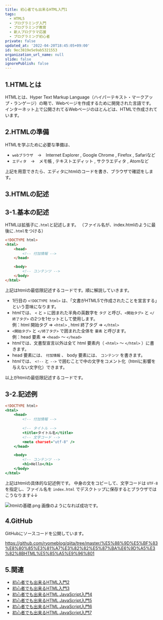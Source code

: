 ```yaml
---
title: 初心者でも出来るHTML入門1
tags:
  - HTML5
  - プログラミング入門
  - プログラミング教育
  - 新人プログラマ応援
  - プログラミング初心者
private: false
updated_at: '2022-04-20T18:45:05+09:00'
id: 9ec3819e5e9ab5321553
organization_url_name: null
slide: false
ignorePublish: false
---
```

## 1.HTMLとは
HTMLとは、Hyper Text Markup Language（ハイパーテキスト・マークアップ・ランゲージ）の略で、Webページを作成するために開発された言語です。
インターネット上で公開されてるWebページのほとんどは、HTMLで作成されています。

## 2.HTMLの準備
HTMLを学ぶために必要な準備は、

- `webブラウザ`　→　Internet Explorer , Google Chrome , Firefox , Safariなど
- `エディタ`　→　メモ帳 , テキストエディット , サクラエディタ , Atomなど

上記を用意できたら、エディタにhtmlのコードを書き、ブラウザで確認をします。

## 3.HTMLの記述
## 3-1.基本の記述
HTMLは拡張子に`.html`と記述します。
（ファイル名が、index.htmlのように最後に`.html`をつける）

```html
<!DOCTYPE html>
<html>
    <head>
        <!-- 付加情報 -->
    </head>

    <body>
        <!-- コンテンツ -->
    </body>
</html>
```

上記はhtmlの最低限記述するコードです。順に解説していきます。

- 1行目の `<!DOCTYPE html>` は、「文書がHTML5で作成されたことを宣言する」という意味になります。
- htmlでは、 `<` と `>` に囲まれた半角の英数字を `タグ` と呼び、`<開始タグ>` と `</終了タグ>` の2つを1セットとして使用します。<br/>
例：html 開始タグ ⇒ `<html>` , html 終了タグ ⇒ `</html>`
-  `<開始タグ>` と `</終了タグ>` で囲まれた全体を `要素` と呼びます。<br/>
例：head 要素 ⇒ `<head>` ～ `</head>`
- htmlでは、文書型宣言以外は全て html 要素内（ `<html>` ～ `</html>` ）に書きます。
- head 要素には、 `付加情報` 、 body 要素には、 `コンテンツ` を書きます。
- htmlでは、 `<!--` と `-->` で囲むことで中の文字をコメント化（htmlに影響を与えない文字化）できます。

以上がhtmlの最低限記述するコードです。

## 3-2.記述例

```html:index.html
<!DOCTYPE html>
<html>
    <head>
        <!-- 付加情報 -->
        
        <!-- タイトル -->
        <title>タイトル名</title>
        <!-- 文字コード -->
        <meta charset="utf-8" />
    </head>

    <body>
        <!-- コンテンツ -->
        <h1>Hello</h1>
    </body>
</html>
```
上記はhtmlの具体的な記述例です。
中身の文をコピーして、文字コードは `UTF-8` を指定し、ファイル名を `index.html` でデスクトップに保存するとブラウザではこうなります↓↓

![htmlの基礎.png](https://qiita-image-store.s3.ap-northeast-1.amazonaws.com/0/449867/881b3fdb-99e1-1dfc-53d3-f2c9ff86917b.png)
画像のようになれば成功です。

## 4.GitHub
GitHubにソースコードを公開しています。

https://github.com/ryomeblog/qiita/tree/master/%E5%88%9D%E5%BF%83%E8%80%85%E3%81%A7%E3%82%82%E5%87%BA%E6%9D%A5%E3%82%8BHTML%E5%85%A5%E9%96%801


## 5.関連
- [初心者でも出来るHTML入門2](https://qiita.com/ryome/items/4e19c19d3166a01bc0fc)
- [初心者でも出来るHTML入門3](https://qiita.com/ryome/items/72408fb260d1576fcb25)
- [初心者でも出来るHTML,JavaScript入門4](https://qiita.com/ryome/items/152ebca06eda9fe05b39)
- [初心者でも出来るHTML,JavaScript入門5](https://qiita.com/ryome/items/c5e7716ff58bbced5173)
- [初心者でも出来るHTML,JavaScript入門6](https://qiita.com/ryome/items/4a75d5d3df0c6355accd)
- [初心者でも出来るHTML,JavaScript入門7](https://qiita.com/ryome/items/6d58c666a4b296e8cc02)


